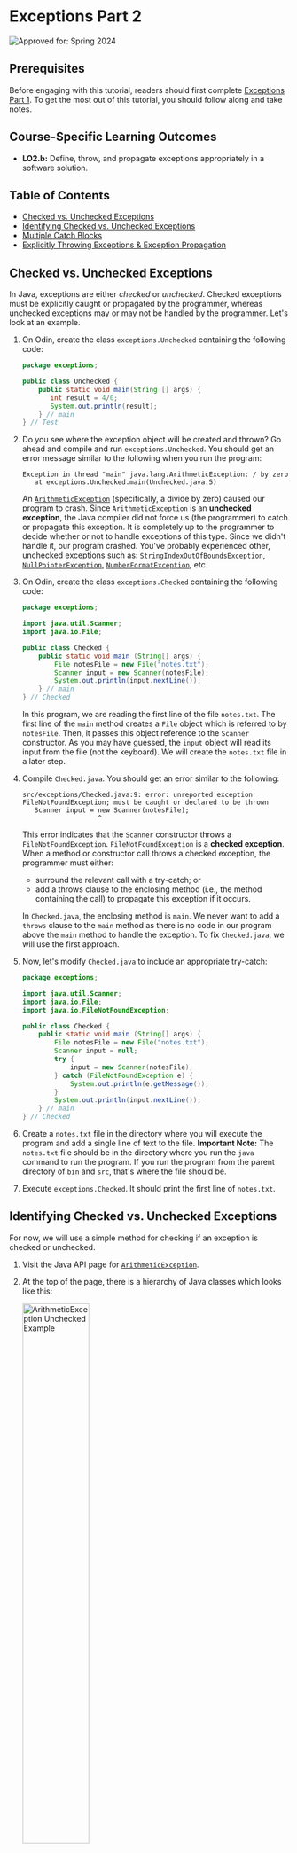 
# Exceptions Part 2

![Approved for: Spring 2024](https://img.shields.io/badge/Approved%20for-Spring%202024-blue)

## Prerequisites

Before engaging with this tutorial, readers should first complete 
[Exceptions Part 1](https://github.com/cs1302uga/cs1302-tutorials/blob/alsi/exceptions/exceptions1.md).
To get the most out of this tutorial, you should follow along and take notes.

## Course-Specific Learning Outcomes

* **LO2.b:** Define, throw, and propagate exceptions appropriately in a software solution.

## Table of Contents

* [Checked vs. Unchecked Exceptions](#checked-vs-unchecked-exceptions)
* [Identifying Checked vs. Unchecked Exceptions](#identifying-checked-vs-unchecked-exceptions)
* [Multiple Catch Blocks](#multiple-catch-blocks)
* [Explicitly Throwing Exceptions & Exception Propagation](#explicitly-throwing-exceptions--exception-propagation)

## Checked vs. Unchecked Exceptions

In Java, exceptions are either _checked_ or _unchecked_.
Checked exceptions must be explicitly caught or propagated by the programmer,
whereas unchecked exceptions may or may not be handled by the programmer.
Let's look at an example.

1. On Odin, create the class `exceptions.Unchecked` containing the following code:

   ```java
   package exceptions;

   public class Unchecked {
       public static void main(String [] args) {
          int result = 4/0;
          System.out.println(result);
       } // main
   } // Test
   ```

1. Do you see where the exception object will be created and thrown? Go ahead and 
   compile and run `exceptions.Unchecked`. You should get an error message similar to the following
   when you run the program:

   ```
   Exception in thread "main" java.lang.ArithmeticException: / by zero
      at exceptions.Unchecked.main(Unchecked.java:5)
   ```
   An [`ArithmeticException`](https://docs.oracle.com/en/java/javase/17/docs/api/java.base/java/lang/ArithmeticException.html)
   (specifically, a divide by zero) caused our program to crash. Since `ArithmeticException` is an **unchecked exception**, the
   Java compiler did not force us (the programmer) to catch or propagate this exception.  It is completely up to the programmer to decide
   whether or not to handle exceptions of this type. Since we didn't handle it, our program crashed. You've probably experienced other, 
   unchecked exceptions such as:
   [`StringIndexOutOfBoundsException`](https://docs.oracle.com/en/java/javase/17/docs/api/java.base/java/lang/StringIndexOutOfBoundsException.html),
   [`NullPointerException`](https://docs.oracle.com/en/java/javase/17/docs/api/java.base/java/lang/NullPointerException.html),
   [`NumberFormatException`](https://docs.oracle.com/en/java/javase/17/docs/api/java.base/java/lang/NumberFormatException.html), etc.

1. On Odin, create the class `exceptions.Checked` containing the following code:

   ```java
   package exceptions;

   import java.util.Scanner;
   import java.io.File;

   public class Checked {
       public static void main (String[] args) {
           File notesFile = new File("notes.txt");
           Scanner input = new Scanner(notesFile);
           System.out.println(input.nextLine());
       } // main
   } // Checked
   ```

   In this program, we are reading the first line of the file `notes.txt`. The first line of the `main` method creates a `File` object
   which is referred to by `notesFile`.  Then, it passes this object reference to the `Scanner` constructor.  As you may have guessed, the
   `input` object will read its input from the file (not the keyboard).  We will create the `notes.txt` file in a later step.

1. Compile `Checked.java`.  You should get an error similar to the following:

   ```
   src/exceptions/Checked.java:9: error: unreported exception FileNotFoundException; must be caught or declared to be thrown
      Scanner input = new Scanner(notesFile);
                      ^
   ```
   This error indicates that the `Scanner` constructor throws a `FileNotFoundException`.  `FileNotFoundException` is a
   **checked exception**.  When a method or constructor call throws a checked exception, the programmer must either:
      * surround the relevant call with a try-catch; or
      * add a throws clause to the enclosing method (i.e., the method containing the call) to propagate this exception if it occurs.

   In `Checked.java`, the enclosing method is `main`.  We never want to add a `throws` clause to the `main` method as there is no code in
   our program above the `main` method to handle the exception. To fix `Checked.java`, we will use the first approach.

1. Now, let's modify `Checked.java` to include an appropriate try-catch:

   ```java
   package exceptions;

   import java.util.Scanner;
   import java.io.File;
   import java.io.FileNotFoundException;

   public class Checked {
       public static void main (String[] args) {
           File notesFile = new File("notes.txt");
           Scanner input = null;
           try {
               input = new Scanner(notesFile);
           } catch (FileNotFoundException e) {
               System.out.println(e.getMessage());
           }
           System.out.println(input.nextLine());
       } // main
   } // Checked
   ```

1. Create a `notes.txt` file in the directory where you will execute the program and add a single line of text to the file.
   **Important Note:** The `notes.txt` file should be in the directory where you run the `java` command to run the program. If you
   run the program from the parent directory of `bin` and `src`, that's where the file should be.

1. Execute `exceptions.Checked`.  It should print the first line of `notes.txt`.

## Identifying Checked vs. Unchecked Exceptions

For now, we will use a simple method for checking if an exception is checked or unchecked.

1. Visit the Java API page for [`ArithmeticException`](https://docs.oracle.com/en/java/javase/17/docs/api/java.base/java/lang/ArithmeticException.html).

1. At the top of the page, there is a hierarchy of Java classes which looks like this:

   <img src="../img/ArithmeticException.png" width="50%" alt="ArithmeticException Unchecked Example">

   You can tell that `ArithmeticException` is an unchecked exception because `java.lang.RuntimeException` is listed in the hierarchy. If
   you cannot find `java.lang.RuntimeException` in the hierarchy for a given exception, then that tells you it is a checked exception.

1. For an example of a checked exception, see
[`FileNotFoundException`](https://docs.oracle.com/en/java/javase/17/docs/api/java.base/java/io/FileNotFoundException.html)

## Multiple Catch Blocks

Here is a video that demonstrates how to handle multiple exceptions at the same
time using multiple catch blocks:

https://www.youtube.com/watch?v=j-GNWvLNLjs

<a href="https://www.youtube.com/watch?v=j-GNWvLNLjs">
<img src="https://img.youtube.com/vi/j-GNWvLNLjs/0.jpg?20190726" alt="IMAGE ALT TEXT">
</a>

## Explicitly Throwing Exceptions & Exception Propagation

Now that you have seen how to handle exceptions in code written by others
that can throw exceptions, it's important to understand how and why you can
throw exceptions yourself. In Java, the `throw` keyword is used to explicitly
throw an exception. Here is an example where we create an
[`IllegalArgumentException`](https://docs.oracle.com/en/java/javase/17/docs/api/java.base/java/lang/IllegalArgumentException.html)
and explicitly throw it:

```java
throw new IllegalArgumentException("nums array cannot be empty");
```

Since this line of code is known to throw an exception, we would
usually want to handle the exception by placing the line in a try block.
That may not always be ideal. Instead of handling the exception immediately,
let's make it someone else's responsibility by using the `throws` keyword
in the signature of the method containing the line:

```java
public int computeAverage(double[] nums) throws IllegalArgumentException {
    if (nums.length == 0) {
        throw new IllegalArgumentException("nums array cannot be empty");
    } // if
    double sum = 0;
    for (double num : nums) {
        sum += num;
    } // for
    return sum / nums.length;
} // computeAverage
```

Using the `throws` keyword, we told Java that the `IllegalArgumentException`
will not be handled directly in this method. Instead, it will be _propagated_
up to the calling method, i.e., the method (or methods), somewhere else, that is
calling `computeAverage`. In that other method, the programmer
can either handle the exception (using a try-catch) or choose to propagate it again
by repeating the `throws` in the calling method's signature.

In Java, checked exceptions must either be handled directly using a try-catch
or propagated up using `throws`. Note that while it is possible to place a `throws`
in the signature of a program's `main` method, doing so is _strongly_ discouraged
as exceptions propagated past `main` will always cause the program to crash.

<hr/>

[![License: CC BY-NC-ND 4.0](https://img.shields.io/badge/License-CC%20BY--NC--ND%204.0-lightgrey.svg)](http://creativecommons.org/licenses/by-nc-nd/4.0/)

<small>
Copyright &copy; Michael E. Cotterell, Brad Barnes, and the University of Georgia.
This work is licensed under a <a rel="license" href="http://creativecommons.org/licenses/by-nc-nd/4.0/">Creative Commons Attribution-NonCommercial-NoDerivatives 4.0 International License</a> to students and the public.
The content and opinions expressed on this Web page do not necessarily reflect the views of nor are they endorsed by the University of Georgia or the University System of Georgia.
</small>
